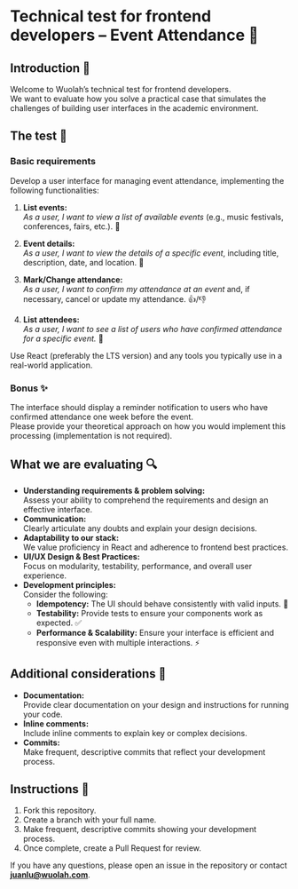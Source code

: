 # Technical test for frontend developers – Event Attendance 🎫

## Introduction 👋
Welcome to Wuolah’s technical test for frontend developers.  
We want to evaluate how you solve a practical case that simulates the challenges of building user interfaces in the academic environment.

## The test 📝

### Basic requirements
Develop a user interface for managing event attendance, implementing the following functionalities:

1. **List events:**  
   *As a user, I want to view a list of available events* (e.g., music festivals, conferences, fairs, etc.). 🎉

2. **Event details:**  
   *As a user, I want to view the details of a specific event*, including title, description, date, and location. 📅

3. **Mark/Change attendance:**  
   *As a user, I want to confirm my attendance at an event* and, if necessary, cancel or update my attendance. 👍/👎

4. **List attendees:**  
   *As a user, I want to see a list of users who have confirmed attendance for a specific event.* 👥

Use React (preferably the LTS version) and any tools you typically use in a real-world application.

### Bonus ✨
The interface should display a reminder notification to users who have confirmed attendance one week before the event.  
Please provide your theoretical approach on how you would implement this processing (implementation is not required).

## What we are evaluating 🔍
- **Understanding requirements & problem solving:**  
  Assess your ability to comprehend the requirements and design an effective interface.
- **Communication:**  
  Clearly articulate any doubts and explain your design decisions.
- **Adaptability to our stack:**  
  We value proficiency in React and adherence to frontend best practices.
- **UI/UX Design & Best Practices:**  
  Focus on modularity, testability, performance, and overall user experience.
- **Development principles:**  
  Consider the following:
  - **Idempotency:** The UI should behave consistently with valid inputs. 🔄
  - **Testability:** Provide tests to ensure your components work as expected. ✅
  - **Performance & Scalability:** Ensure your interface is efficient and responsive even with multiple interactions. ⚡

## Additional considerations 📌
- **Documentation:**  
  Provide clear documentation on your design and instructions for running your code.
- **Inline comments:**  
  Include inline comments to explain key or complex decisions.
- **Commits:**  
  Make frequent, descriptive commits that reflect your development process.

## Instructions 🔧
1. Fork this repository.
2. Create a branch with your full name.
3. Make frequent, descriptive commits showing your development process.
4. Once complete, create a Pull Request for review.

If you have any questions, please open an issue in the repository or contact **juanlu@wuolah.com**.
